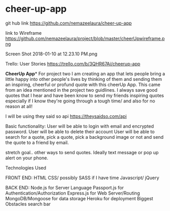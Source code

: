 # cheer-up-app

git hub link
https://github.com/nemazeelaura/cheer-up-app

link to Wireframe
https://github.com/nemazeelaura/project/blob/master/cheerUpwireframe.png

Screen Shot 2018-01-10 at 12.23.10 PM.png

Trello: User Stories
https://trello.com/b/3QHR67Ai/cheerup-app

********************CheerUp App*********************
For project two I am creating an app that lets people bring a little happy into other people's 
lives by thinking of them and sending them an inspiring, 
cheerful or profund quote with this cheerUp App. This came from an idea mentioned in the project 
two guidlines. I always save good quotes that I hear and 
have been know to send my friends inspiring quotes especially if I know they're going through a 
tough time/ and also for no reason at all!


I will be using they said so api 
https://theysaidso.com/api


Basic functionality:
User will be able to login with email and encrypted password.
User will be able to delete their account
User will be able to search for a quote, pick a quote, pick a background image or not and send the 
quote to a friend by email.

stretch goal.. other ways to send quotes. Ideally text message or pop up alert on your phone.



Technologies Used

FRONT END:
HTML
CSS/   possibly SASS if I have time 
Javascript/ jQuery

BACK END:
Node.js for Server Language
Passport.js for Authentication/Authorization
Express.js for Web Server/Routing
MongoDB/Mongoose for data storage
Heroku for deployment
Biggest Obstacles
search bar